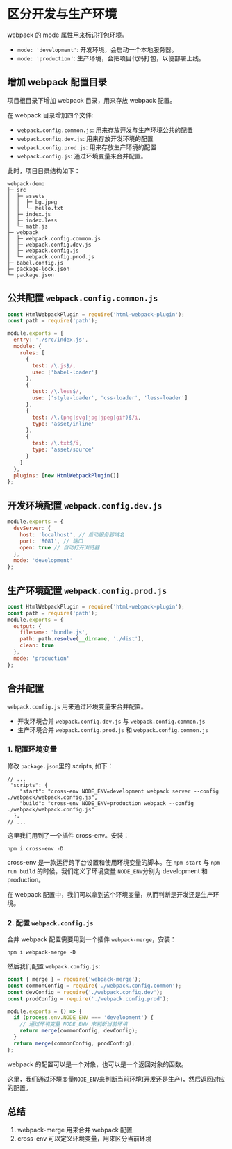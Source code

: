 <!--
 * Author  rhys.zhao
 * Date  2023-03-06 11:28:14
 * LastEditors  rhys.zhao
 * LastEditTime  2023-03-06 18:04:14
 * Description
-->

# 区分开发与生产环境

webpack 的 mode 属性用来标识打包环境。

- `mode: 'development'`: 开发环境，会启动一个本地服务器。
- `mode: 'production'`: 生产环境，会把项目代码打包，以便部署上线。

## 增加 webpack 配置目录

项目根目录下增加 webpack 目录，用来存放 webpack 配置。

在 webpack 目录增加四个文件:

- `webpack.config.common.js`: 用来存放开发与生产环境公共的配置
- `webpack.config.dev.js`: 用来存放开发环境的配置
- `webpack.config.prod.js`: 用来存放生产环境的配置
- `webpack.config.js`: 通过环境变量来合并配置。

此时，项目目录结构如下：

```
webpack-demo
├─ src
│  ├─ assets
│  │  ├─ bg.jpeg
│  │  └─ hello.txt
│  ├─ index.js
│  ├─ index.less
│  └─ math.js
├─ webpack
│  ├─ webpack.config.common.js
│  ├─ webpack.config.dev.js
│  ├─ webpack.config.js
│  └─ webpack.config.prod.js
├─ babel.config.js
├─ package-lock.json
└─ package.json
```

## 公共配置 `webpack.config.common.js`

```js
const HtmlWebpackPlugin = require('html-webpack-plugin');
const path = require('path');

module.exports = {
  entry: './src/index.js',
  module: {
    rules: [
      {
        test: /\.js$/,
        use: ['babel-loader']
      },
      {
        test: /\.less$/,
        use: ['style-loader', 'css-loader', 'less-loader']
      },
      {
        test: /\.(png|svg|jpg|jpeg|gif)$/i,
        type: 'asset/inline'
      },
      {
        test: /\.txt$/i,
        type: 'asset/source'
      }
    ]
  },
  plugins: [new HtmlWebpackPlugin()]
};
```

## 开发环境配置 `webpack.config.dev.js`

```js
module.exports = {
  devServer: {
    host: 'localhost', // 启动服务器域名
    port: '8081', // 端口
    open: true // 自动打开浏览器
  },
  mode: 'development'
};
```

## 生产环境配置 `webpack.config.prod.js`

```js
const HtmlWebpackPlugin = require('html-webpack-plugin');
const path = require('path');
module.exports = {
  output: {
    filename: 'bundle.js',
    path: path.resolve(__dirname, './dist'),
    clean: true
  },
  mode: 'production'
};
```

## 合并配置

`webpack.config.js` 用来通过环境变量来合并配置。

- 开发环境合并 `webpack.config.dev.js` 与 `webpack.config.common.js`
- 生产环境合并 `webpack.config.prod.js` 和 `webpack.config.common.js`

### 1. 配置环境变量

修改 `package.json`里的 scripts, 如下：

```json{2-5}
// ...
 "scripts": {
    "start": "cross-env NODE_ENV=development webpack server --config ./webpack/webpack.config.js",
    "build": "cross-env NODE_ENV=production webpack --config ./webpack/webpack.config.js"
  },
// ...
```

这里我们用到了一个插件 cross-env。安装：

```shell
npm i cross-env -D
```

cross-env 是一款运行跨平台设置和使用环境变量的脚本。在 `npm start` 与 `npm run build` 的时候，我们定义了环境变量 `NODE_ENV`分别为 development 和 production。

在 webpack 配置中，我们可以拿到这个环境变量，从而判断是开发还是生产环境。

### 2. 配置 `webpack.config.js`

合并 webpack 配置需要用到一个插件 `webpack-merge`，安装：

```shell
npm i webpack-merge -D
```

然后我们配置 `webpack.config.js`:

```js
const { merge } = require('webpack-merge');
const commonConfig = require('./webpack.config.common');
const devConfig = require('./webpack.config.dev');
const prodConfig = require('./webpack.config.prod');

module.exports = () => {
  if (process.env.NODE_ENV === 'development') {
    // 通过环境变量 NODE_ENV 来判断当前环境
    return merge(commonConfig, devConfig);
  }
  return merge(commonConfig, prodConfig);
};
```

webpack 的配置可以是一个对象，也可以是一个返回对象的函数。

这里，我们通过环境变量`NODE_ENV`来判断当前环境(开发还是生产)，然后返回对应的配置。

## 总结

1. webpack-merge 用来合并 webpack 配置
2. cross-env 可以定义环境变量，用来区分当前环境
